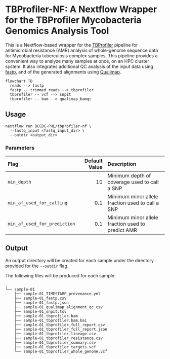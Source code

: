 # TBProfiler-NF: A Nextflow Wrapper for the TBProfiler Mycobacteria Genomics Analysis Tool

This is a Nextflow-based wrapper for the [TBProfiler](https://github.com/jodyphelan/TBProfiler) pipeline for antimicrobial resistance (AMR)
analysis of whole-genome sequence data for Mycobacteria tuberculosis complex samples. This pipeline provides a convenient way to analyze
many samples at once, on an HPC cluster system. It also integrates additional QC analysis of the input data using [fastp](https://github.com/OpenGene/fastp),
and of the generated alignments using [Qualimap](https://github.com/scchess/Qualimap).

```mermaid
flowchart TD
  reads --> fastp
  fastp -- trimmed_reads --> tbprofiler
  tbprofiler -- vcf --> snpit
  tbprofiler -- bam --> qualimap_bamqc
```

## Usage

```
nextflow run BCCDC-PHL/tbprofiler-nf \
  --fastq_input <fastq_input_dir> \
  --outdir <output_dir>
```

### Parameters

| Flag                         | Default Value | Description                                       |
|:-----------------------------|--------------:|:--------------------------------------------------|
| `min_depth`                  |            10 | Minimum depth of coverage used to call a SNP      |
| `min_af_used_for_calling`    |           0.1 | Minimum minor allele fraction used to call a SNP  |
| `min_af_used_for_prediction` |           0.1 | Minimum minor allele fraction used to predict AMR |


## Output

An output directory will be created for each sample under the directory provided for the `--outdir` flag.

The following files will be produced for each sample:

```
.
└── sample-01
	├── sample-01_TIMESTAMP_provenance.yml
    ├── sample-01_fastp.csv
    ├── sample-01_fastp.json
    ├── sample-01_qualimap_alignment_qc.csv
	├── sample-01_snpit.tsv
    ├── sample-01_tbprofiler.bam
    ├── sample-01_tbprofiler.bam.bai
    ├── sample-01_tbprofiler_full_report.csv
    ├── sample-01_tbprofiler_full_report.json
    ├── sample-01_tbprofiler_lineage.csv
    ├── sample-01_tbprofiler_resistance.csv
    ├── sample-01_tbprofiler_summary.csv
	├── sample-01_tbprofiler_targets.vcf
    └── sample-01_tbprofiler_whole_genome.vcf
```
